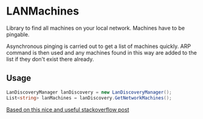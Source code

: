LANMachines
===========

Library to find all machines on your local network.
Machines have to be pingable.

Asynchronous pinging is carried out to get a list of machines quickly.
ARP command is then used and any machines found in this way are added to the list if they don't exist there already.

Usage
-----

```c#
LanDiscoveryManager lanDiscovery = new LanDiscoveryManager();
List<string> lanMachines = lanDiscovery.GetNetworkMachines();
```

[Based on this nice and useful stackoverflow post](http://stackoverflow.com/questions/4042789/how-to-get-ip-of-all-hosts-in-lan)
